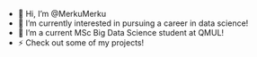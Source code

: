 - 👋 Hi, I’m @MerkuMerku
- 👀 I’m currently interested in pursuing a career in data science!
- 🌱 I’m a current MSc Big Data Science student at QMUL!
- ⚡ Check out some of my projects!

<!---
MerkuMerku/MerkuMerku is a ✨ special ✨ repository because its `README.md` (this file) appears on your GitHub profile.
You can click the Preview link to take a look at your changes.
--->
